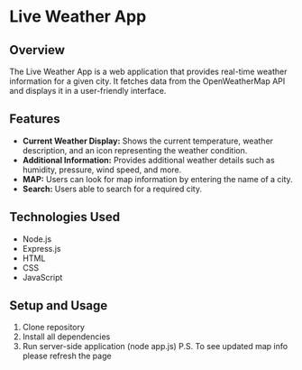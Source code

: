 # Live Weather App

## Overview

The Live Weather App is a web application that provides real-time weather information for a given city. It fetches data from the OpenWeatherMap API and displays it in a user-friendly interface.

## Features

- **Current Weather Display:** Shows the current temperature, weather description, and an icon representing the weather condition.
- **Additional Information:** Provides additional weather details such as humidity, pressure, wind speed, and more.
- **MAP:** Users can look for map information by entering the name of a city.
- **Search:** Users able to search for a required city.

## Technologies Used

- Node.js
- Express.js
- HTML
- CSS
- JavaScript

## Setup and Usage
1. Clone repository
2. Install all dependencies
3. Run server-side application (node app.js)
P.S. To see updated map info please refresh the page
